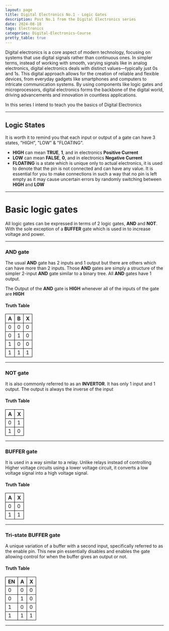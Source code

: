 ```yaml
---
layout: page
title: Digital Electronics No.1 - Logic Gates
description: Post No.1 from the Digital Electronics series
date: 2024-08-18
tags: Electronics
categories: Digital-Electronics-Course
pretty_table: true
---
```

<style>
th, td {
  border:1px solid black;
}
</style>

Digital electronics is a core aspect of modern technology, focusing on systems that use digital signals rather than continuous ones. In simpler terms, instead of working with smooth, varying signals like in analog electronics, digital electronics deals with distinct values—typically just 0s and 1s. This digital approach allows for the creation of reliable and flexible devices, from everyday gadgets like smartphones and computers to intricate communication systems. By using components like logic gates and microprocessors, digital electronics forms the backbone of the digital world, driving advancements and innovation in countless applications.

In this series I intend to teach you the basics of Digital Electronics

---

## Logic States
It is worth it to remind you that each input or output of a gate can have 3 states, "HIGH", "LOW" & "FLOATING".

- **HIGH** can mean **TRUE**, **1**, and in electronics **Positive Current**
- **LOW** can mean **FALSE**, **0**, and in electronics **Negative Current**
- **FLOATING** is a state which is unique only to actual electronics, it is used to denote that the pin is not connected and can have any value. It is essential for you to make connections in such a way that no pin is left empty as it may cause uncertain errors by randomly switching between **HIGH** and **LOW**

---

# Basic logic gates

All logic gates can be expressed in terms of 2 logic gates, **AND** and **NOT**. With the sole exception of a **BUFFER** gate which is used in to increase voltage and power.

---

### AND gate

The usual **AND** gate has 2 inputs and 1 output but there are others which can have more than 2 inputs. Those **AND** gates are simply a structure of the simpler 2-input **AND** gate similar to a binary tree. All **AND** gates have 1 output.

The Output of the **AND** gate is **HIGH** whenever all of the inputs of the gate are **HIGH**

#### Truth Table

| A | B | X |
|---|---|---|
| 0 | 0 | 0 |
| 0 | 1 | 0 |
| 1 | 0 | 0 |
| 1 | 1 | 1 | 

---

### NOT gate

It is also commonly referred to as an **INVERTOR**. It has only 1 input and 1 output. The output is always the inverse of the input

#### Truth Table

| A | X |
|---|---|
| 0 | 1 |
| 1 | 0 |

---

### BUFFER gate

It is used in a way similar to a relay. Unlike relays instead of controlling Higher voltage circuits using a lower voltage circuit, it converts a low voltage signal into a high voltage signal.

#### Truth Table

| A | X |
|---|---|
| 0 | 0 |
| 1 | 1 |

---

### Tri-state BUFFER gate

A unique variation of a buffer with a second input, specifically referred to as the enable pin. This new pin essentially disables and enables the gate allowing control for when the buffer gives an output or not.

#### Truth Table

| EN | A | X |
|----|---|---|
| 0  | 0 | 0 |
| 0  | 1 | 0 |
| 1  | 0 | 0 |
| 1  | 1 | 1 |

---